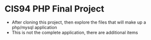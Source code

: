 # CIS94 PHP Final Project
  * After cloning this project, then explore the files that will make up a php/mysql application
  * This is not the complete application, there are additional items
